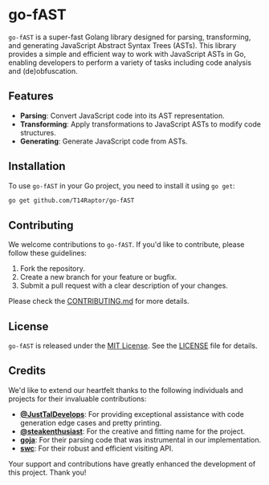# go-fAST

`go-fAST` is a super-fast Golang library designed for parsing, transforming, and generating JavaScript Abstract Syntax Trees (ASTs). This library provides a simple and efficient way to work with JavaScript ASTs in Go, enabling developers to perform a variety of tasks including code analysis and (de)obfuscation.

## Features

- **Parsing**: Convert JavaScript code into its AST representation.
- **Transforming**: Apply transformations to JavaScript ASTs to modify code structures.
- **Generating**: Generate JavaScript code from ASTs.

## Installation

To use `go-fAST` in your Go project, you need to install it using `go get`:

```sh
go get github.com/T14Raptor/go-fAST
```

## Contributing

We welcome contributions to `go-fAST`. If you'd like to contribute, please follow these guidelines:

1. Fork the repository.
2. Create a new branch for your feature or bugfix.
3. Submit a pull request with a clear description of your changes.

Please check the [CONTRIBUTING.md](CONTRIBUTING.md) for more details.

## License

`go-fAST` is released under the [MIT License](LICENSE). See the [LICENSE](LICENSE) file for details.

## Credits

We'd like to extend our heartfelt thanks to the following individuals and projects for their invaluable contributions:

- **[@JustTalDevelops](https://github.com/JustTalDevelops)**: For providing exceptional assistance with code generation edge cases and pretty printing.
- **[@steakenthusiast](https://github.com/steakenthusiast)**: For the creative and fitting name for the project.
- **[goja](https://github.com/dop251/goja)**: For their parsing code that was instrumental in our implementation.
- **[swc](https://swc.rs/)**: For their robust and efficient visiting API.

Your support and contributions have greatly enhanced the development of this project. Thank you!
